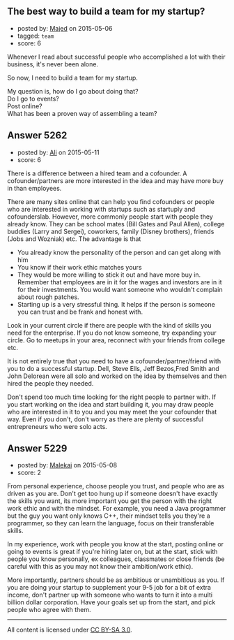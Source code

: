 ## The best way to build a team for my startup?

- posted by: [Majed](https://stackexchange.com/users/944601/majed) on 2015-05-06
- tagged: `team`
- score: 6

Whenever I read about successful people who accomplished a lot with their business, it's never been alone.

So now, I need to build a team for my startup.

My question is, how do I go about doing that? <br />
Do I go to events? <br />
Post online? <br />
What has been a proven way of assembling a team?


## Answer 5262

- posted by: [Ali](https://stackexchange.com/users/2815644/ali) on 2015-05-11
- score: 6

There is a difference between a hired team and a cofounder. A cofounder/partners are more interested in the idea and may have more buy in than employees. 

There are many sites online that can help you find cofounders or people who are interested in working with startups such as startuply and cofounderslab. However, more commonly people start with people they already know. They can be school mates (Bill Gates and Paul Allen), college buddies (Larry and Sergei), coworkers, family (Disney brothers),  friends (Jobs and Wozniak) etc. The advantage is that 

 - You already know the personality of the person and can get along with him
 - You know if their work ethic matches yours
 - They would be more willing to stick it out and have more buy in. Remember that employees are in it for the wages and investors are in it for their investments. You would want someone who wouldn't complain about rough patches. 
 - Starting up is a very stressful thing. It helps if the person is someone you can trust and be frank and honest with. 

Look in your current circle if there are people with the kind of skills you need for the enterprise. If you do not know someone, try expanding your circle. Go to meetups in your area, reconnect with your friends from college etc. 

It is not entirely true that you need to have a cofounder/partner/friend with you to do a successful startup. Dell, Steve Ells, Jeff Bezos,Fred Smith and John Delorean were all solo and worked on the idea by themselves and then hired the people they needed. 

Don't spend too much time looking for the right people to partner with. If you start working on the idea and start building it, you may draw people who are interested in it to you and you may meet the your cofounder that way. Even if you don't, don't worry as there are plenty of successful  entrepreneurs who were solo acts. 


## Answer 5229

- posted by: [Malekai](https://stackexchange.com/users/5820495/malekai) on 2015-05-08
- score: 2

From personal experience, choose people you trust, and people who are as driven as you are. Don't get too hung up if someone doesn't have exactly the skills you want, its more important you get the person with the right work ethic and with the mindset. For example, you need a Java programmer but the guy you want only knows C++, their mindset tells you they're a programmer, so they can learn the language, focus on their transferable skills.

In my experience, work with people you know at the start, posting online or going to events is great if you're hiring later on, but at the start, stick with people you know personally, ex colleagues, classmates or close friends (be careful with this as you may not know their ambition/work ethic).

More importantly, partners should be as ambitious or unambitious as you. If you are doing your startup to supplement your 9-5 job for a bit of extra income, don't partner up with someone who wants to turn it into a multi billion dollar corporation. Have your goals set up from the start, and pick people who agree with them.



---

All content is licensed under [CC BY-SA 3.0](https://creativecommons.org/licenses/by-sa/3.0/).
